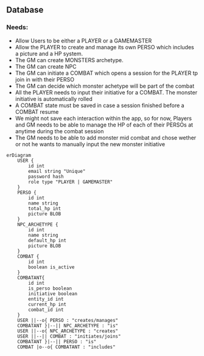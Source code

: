 ## Database

### Needs:

- Allow Users to be either a PLAYER or a GAMEMASTER
- Allow the PLAYER to create and manage its own PERSO which includes a picture and a HP system.
- The GM can create MONSTERS archetype.
- The GM can create NPC
- The GM can initiate a COMBAT which opens a session for the PLAYER tp join in with their PERSO
- The GM can decide which monster achetype will be part of the combat
- All the PLAYER needs to input their initiative for a COMBAT. The monster initiative is automatically rolled
- A COMBAT state must be saved in case a session finished before a COMBAT resume
- We might not save each interaction within the app, so for now, Players and GM needs to be able to manage the HP of each of their PERSOs at anytime during the combat session
- The GM needs to be able to add monster mid combat and chose wether or not he wants to manually input the new monster initiative


```mermaid
erDiagram
    USER {
        id int
        email string "Unique"
        password hash
        role type "PLAYER | GAMEMASTER" 
    }
    PERSO {
        id int
        name string
        total_hp int
        picture BLOB
    }
    NPC_ARCHETYPE {
        id int
        name string
        default_hp int
        picture BLOB
    }
    COMBAT {
        id int
        boolean is_active
    }
    COMBATANT{
        id int
        is_perso boolean
        initiative boolean
        entity_id int
        current_hp int
        combat_id int
    }
    USER ||--o{ PERSO : "creates/manages"
    COMBATANT }|--|| NPC_ARCHETYPE : "is"
    USER ||--o{ NPC_ARCHETYPE : "creates"
    USER ||--|| COMBAT : "initiates/joins"
    COMBATANT }|--|| PERSO : "is"
    COMBAT |o--o{ COMBATANT : "includes"
```
